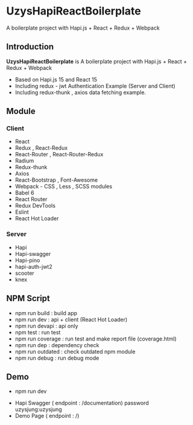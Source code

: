 # UzysHapiReactBoilerplate
A boilerplate project with Hapi.js + React + Redux + Webpack  

## Introduction
**UzysHapiReactBoilerplate** is A boilerplate project with Hapi.js + React + Redux + Webpack

 - Based on Hapi.js 15 and React 15
 - Including redux - jwt Authentication Example (Server and Client)
 - Including redux-thunk , axios data fetching example.

## Module

### Client
* React
* Redux , React-Redux
* React-Router , React-Router-Redux
* Radium
* Redux-thunk
* Axios
* React-Bootstrap , Font-Awesome
* Webpack - CSS , Less , SCSS modules
* Babel 6
* React Router
* Redux DevTools
* Eslint
* React Hot Loader

### Server
* Hapi
* Hapi-swagger
* Hapi-pino
* hapi-auth-jwt2
* scooter
* knex

## NPM Script
- npm run build : build app
- npm run dev : api + client (React Hot Loader)
- npm run devapi : api only
- npm test : run test
- npm run coverage : run test and make report file (coverage.html)
- npm run dep : dependency check
- npm run outdated : check outdated npm module
- npm run debug : run debug mode


## Demo
* npm run dev
- Hapi Swagger ( endpoint : /documentation) password uzysjung:uzysjung
- Demo Page ( endpoint : /)